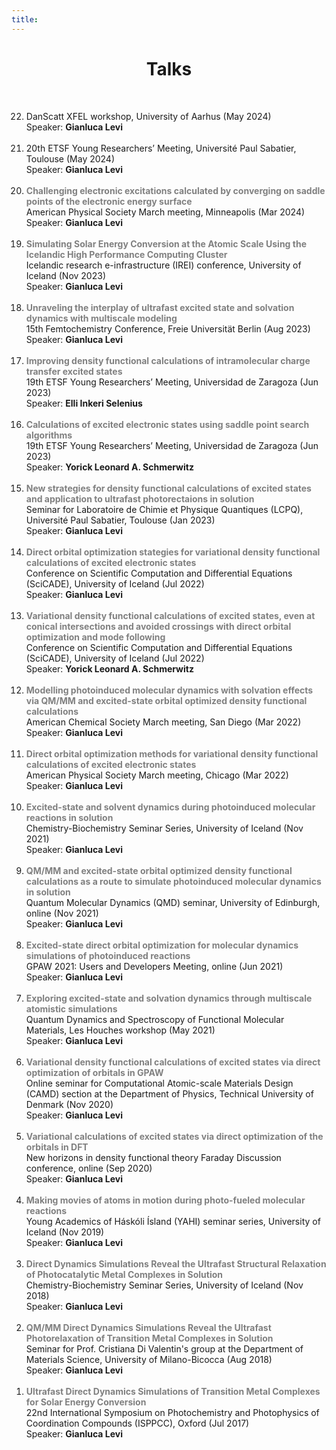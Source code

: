 ```yaml
---
title:
---
```


<h1 style="text-align: center;"> Talks </h1>
<br>

<ol reversed>

<li> 
DanScatt XFEL workshop, University of Aarhus (May 2024)</li>
Speaker: <b>Gianluca Levi</b><br><br>

<li> 
20th ETSF Young Researchers’ Meeting, Université Paul Sabatier, Toulouse (May 2024)</li>
Speaker: <b>Gianluca Levi</b><br><br>

<li> <span style="color: #808080; font-weight: bold;"> Challenging electronic excitations calculated by converging on saddle points of the electronic energy surface </span><br>
American Physical Society March meeting, Minneapolis (Mar 2024)</li>
Speaker: <b>Gianluca Levi</b><br><br>

<li> <span style="color: #808080; font-weight: bold;"> Simulating Solar Energy Conversion at the Atomic Scale Using the Icelandic High Performance Computing Cluster </span><br>
Icelandic research e-infrastructure (IREI) conference, University of Iceland (Nov 2023)</li>
Speaker: <b>Gianluca Levi</b><br><br>

<li> <span style="color: #808080; font-weight: bold;"> Unraveling the interplay of ultrafast excited state and solvation dynamics with multiscale modeling </span><br>
15th Femtochemistry Conference, Freie Universität Berlin (Aug 2023)</li>
Speaker: <b>Gianluca Levi</b><br><br>

<li>  <span style="color: #808080; font-weight: bold;"> Improving density functional calculations of intramolecular charge transfer excited states 
 </span><br>
19th ETSF Young Researchers’ Meeting, Universidad de Zaragoza (Jun 2023)</li>
Speaker: <b>Elli Inkeri Selenius </b><br><br>

<li>  <span style="color: #808080; font-weight: bold;"> Calculations of excited electronic states using saddle point search algorithms </span><br>
19th ETSF Young Researchers’ Meeting, Universidad de Zaragoza (Jun 2023)</li>
Speaker: <b>Yorick Leonard A. Schmerwitz </b><br><br>

<li> <span style="color: #808080; font-weight: bold;">New strategies for density functional calculations of excited states and application to ultrafast photorectaions in solution</span><br>
Seminar for Laboratoire de Chimie et Physique Quantiques (LCPQ), Université Paul Sabatier, Toulouse (Jan 2023)</li>
Speaker: <b>Gianluca Levi</b><br><br>

<li> <span style="color: #808080; font-weight: bold;">Direct orbital optimization stategies for variational density functional calculations of excited electronic states</span><br>
Conference on Scientific Computation and Differential Equations (SciCADE), University of Iceland (Jul 2022)</li>
Speaker: <b>Gianluca Levi</b><br><br>

<li> <span style="color: #808080; font-weight: bold;">Variational density functional calculations of excited states, even at conical intersections and avoided crossings with direct orbital optimization and mode following</span><br>
Conference on Scientific Computation and Differential Equations (SciCADE), University of Iceland (Jul 2022)</li>
Speaker: <b>Yorick Leonard A. Schmerwitz </b><br><br>

<li> <span style="color: #808080; font-weight: bold;">Modelling photoinduced molecular dynamics with solvation effects via QM/MM and excited-state orbital optimized density functional calculations</span><br>
American Chemical Society March meeting, San Diego (Mar 2022)</li>
Speaker: <b>Gianluca Levi</b><br><br>

<li> <span style="color: #808080; font-weight: bold;">Direct orbital optimization methods for variational density functional calculations of excited electronic states</span><br>
American Physical Society March meeting, Chicago (Mar 2022)</li>
Speaker: <b>Gianluca Levi</b><br><br>

<li> <span style="color: #808080; font-weight: bold;">Excited-state and solvent dynamics during photoinduced molecular reactions in solution</span><br>
Chemistry-Biochemistry Seminar Series, University of Iceland (Nov 2021)</li>
Speaker: <b>Gianluca Levi</b><br><br>

<li> <span style="color: #808080; font-weight: bold;">QM/MM and excited-state orbital optimized density functional calculations as a route to simulate photoinduced molecular dynamics in solution</span><br>
Quantum Molecular Dynamics (QMD) seminar, University of Edinburgh, online (Nov 2021)</li>
Speaker: <b>Gianluca Levi</b><br><br>

<li> <span style="color: #808080; font-weight: bold;">Excited-state direct orbital optimization for molecular dynamics simulations of photoinduced reactions</span><br>
GPAW 2021: Users and Developers Meeting, online (Jun 2021)</li>
Speaker: <b>Gianluca Levi</b><br><br>

<li> <span style="color: #808080; font-weight: bold;">Exploring excited-state and solvation dynamics through multiscale atomistic simulations</span><br>
Quantum Dynamics and Spectroscopy of Functional Molecular Materials, Les Houches workshop (May 2021)</li>
Speaker: <b>Gianluca Levi</b><br><br>

<li> <span style="color: #808080; font-weight: bold;">Variational density functional calculations of excited states via direct optimization of orbitals in GPAW</span><br>
Online seminar for Computational Atomic-scale Materials Design (CAMD) section at the Department of Physics, Technical University of Denmark (Nov 2020)</li>
Speaker: <b>Gianluca Levi</b><br><br>

<li> <span style="color: #808080; font-weight: bold;">Variational calculations of excited states via direct optimization of the orbitals in DFT</span><br>
New horizons in density functional theory Faraday Discussion conference, online (Sep 2020)</li>
Speaker: <b>Gianluca Levi</b><br><br>

<li> <span style="color: #808080; font-weight: bold;">Making movies of atoms in motion during photo-fueled molecular reactions</span><br>
Young Academics of Háskóli Ísland (YAHI) seminar series, University of Iceland (Nov 2019)</li>
Speaker: <b>Gianluca Levi</b><br><br>

<li> <span style="color: #808080; font-weight: bold;">Direct Dynamics Simulations Reveal the Ultrafast Structural Relaxation of Photocatalytic Metal Complexes in Solution</span><br>
Chemistry-Biochemistry Seminar Series, University of Iceland (Nov 2018)</li>
Speaker: <b>Gianluca Levi</b><br><br>

<li> <span style="color: #808080; font-weight: bold;">QM/MM Direct Dynamics Simulations Reveal the Ultrafast Photorelaxation of Transition Metal Complexes in Solution </span><br>
   Seminar for Prof. Cristiana Di Valentin's group at the Department of Materials Science, University of Milano-Bicocca (Aug 2018)</li>
Speaker: <b>Gianluca Levi</b><br><br>

<li> <span style="color: #808080; font-weight: bold;">Ultrafast Direct Dynamics Simulations of Transition Metal Complexes for Solar Energy Conversion </span><br>
22nd International Symposium on Photochemistry and Photophysics of Coordination Compounds (ISPPCC), Oxford (Jul 2017)</li>
Speaker: <b>Gianluca Levi</b>

</ol>
